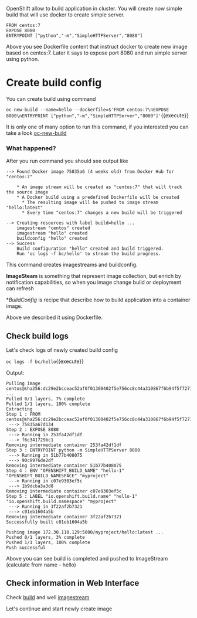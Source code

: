OpenShift allow to build application in cluster.
You will create now simple build that will use docker to create simple server.

```
FROM centos:7
EXPOSE 8080
ENTRYPOINT ["python","-m","SimpleHTTPServer","8080"]
```

Above you see Dockerfile content that instruct docker to create new image based on centos:7.
Later it says to expose port 8080 and run simple server using python.

# Create build config
You can create build using command

``oc new-build --name=hello --dockerfile=$'FROM centos:7\nEXPOSE 8080\nENTRYPOINT ["python","-m","SimpleHTTPServer","8080"]'``{{execute}}

It is only one of many option to run this command, if you interested you can take a look [oc-new-build](https://www.mankier.com/1/oc-new-build)

### What happened?
After you run command you should see output like
```
--> Found Docker image 75835a6 (4 weeks old) from Docker Hub for "centos:7"

    * An image stream will be created as "centos:7" that will track the source image
    * A Docker build using a predefined Dockerfile will be created
      * The resulting image will be pushed to image stream "hello:latest"
      * Every time "centos:7" changes a new build will be triggered

--> Creating resources with label build=hello ...
    imagestream "centos" created
    imagestream "hello" created
    buildconfig "hello" created
--> Success
    Build configuration "hello" created and build triggered.
    Run 'oc logs -f bc/hello' to stream the build progress.
```

This command creates imagestreams and buildconfig.

**ImageSteam** is something that represent image collection, but enrich by notification capabilities, so when you image change build or deployment can refresh

**BuildConfig* is recipe that describe how to build application into a container image.

Above we described it using Dockerfile.


## Check build logs

Let's check logs of newly created build config

``oc logs -f bc/hello``{{execute}}

Output:
```
Pulling image centos@sha256:dc29e2bcceac52af0f01300402f5e756cc8c44a310867f6b94f5f7271d4f3fec ...
Pulled 0/1 layers, 7% complete
Pulled 1/1 layers, 100% complete
Extracting
Step 1 : FROM centos@sha256:dc29e2bcceac52af0f01300402f5e756cc8c44a310867f6b94f5f7271d4f3fec
 ---> 75835a67d134
Step 2 : EXPOSE 8080
 ---> Running in 253fa42df1df
 ---> f6c341729bc1
Removing intermediate container 253fa42df1df
Step 3 : ENTRYPOINT python -m SimpleHTTPServer 8080
 ---> Running in 51b77b408075
 ---> 90c8976de2df
Removing intermediate container 51b77b408075
Step 4 : ENV "OPENSHIFT_BUILD_NAME" "hello-1" "OPENSHIFT_BUILD_NAMESPACE" "myproject"
 ---> Running in c07e9303ef5c
 ---> 1b9dcba3a3d8
Removing intermediate container c07e9303ef5c
Step 5 : LABEL "io.openshift.build.name" "hello-1" "io.openshift.build.namespace" "myproject"
 ---> Running in 3f22af2b7321
 ---> c01eb1604a5b
Removing intermediate container 3f22af2b7321
Successfully built c01eb1604a5b

Pushing image 172.30.110.129:5000/myproject/hello:latest ...
Pushed 0/1 layers, 3% complete
Pushed 1/1 layers, 100% complete
Push successful
```

Above you can see build is completed and pushed to ImageStream (calculate from name - hello)

## Check information in Web Interface

Check [build](https://[[HOST_SUBDOMAIN]]-8443-[[KATACODA_HOST]].environments.katacoda.com/console/project/myproject/browse/builds/hello/hello-1?tab=details) and well  [imagestream](https://[[HOST_SUBDOMAIN]]-8443-[[KATACODA_HOST]].environments.katacoda.com/console/project/myproject/browse/images/hello)

Let's continue and start newly create image
